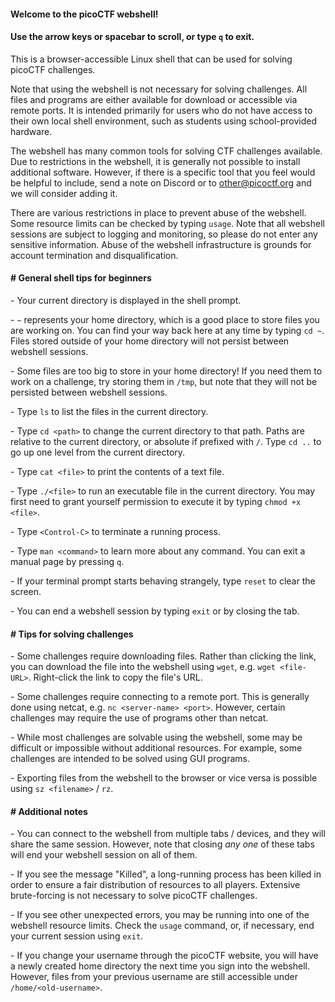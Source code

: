 
#### Welcome to the picoCTF webshell!

#### Use the arrow keys or spacebar to scroll, or type ```q``` to exit. 

This is a browser-accessible Linux shell that can be used for solving
picoCTF challenges.

Note that using the webshell is not necessary for solving challenges.
All files and programs are either available for download or accessible
via remote ports. It is intended primarily for users who do not
have access to their own local shell environment, such as students using
school-provided hardware.

The webshell has many common tools for solving CTF challenges available.
Due to restrictions in the webshell, it is generally not possible to
install additional software. However, if there is a specific tool that
you feel would be helpful to include, send a note on Discord or to
other@picoctf.org and we will consider adding it.

There are various restrictions in place to prevent abuse of the webshell.
Some resource limits can be checked by typing ```usage```. Note that all
webshell sessions are subject to logging and monitoring, so please do
not enter any sensitive information. Abuse of the webshell infrastructure
is grounds for account termination and disqualification.


#### \# General shell tips for beginners


\- Your current directory is displayed in the shell prompt.

\- ```~``` represents your home directory, which is a good place to store
  files you are working on. You can find your way back here at any time by
  typing ```cd ~```. Files stored outside of your home directory will not
  persist between webshell sessions.

\- Some files are too big to store in your home directory! If you need
  them to work on a challenge, try storing them in ```/tmp```, but note that 
  they will not be persisted between webshell sessions.

\- Type ```ls``` to list the files in the current directory.

\- Type ```cd <path>``` to change the current directory to that path. Paths are
  relative to the current directory, or absolute if prefixed with ```/```.
  Type ```cd ..``` to go up one level from the current directory.

\- Type ```cat <file>``` to print the contents of a text file.

\- Type ```./<file>``` to run an executable file in the current directory.
  You may first need to grant yourself permission to execute it by
  typing ```chmod +x <file>```.

\- Type ```<Control-C>``` to terminate a running process.

\- Type ```man <command>``` to learn more about any command. You can exit
  a manual page by pressing ```q```.

\- If your terminal prompt starts behaving strangely, type ```reset``` to
  clear the screen.

\- You can end a webshell session by typing ```exit``` or by closing the tab.


#### \# Tips for solving challenges


\- Some challenges require downloading files. Rather than clicking the
  link, you can download the file into the webshell using ```wget```, e.g.
  ```wget <file-URL>```. Right-click the link to copy the file's URL.

\- Some challenges require connecting to a remote port. This is generally
  done using netcat, e.g. ```nc <server-name> <port>```. However, certain
  challenges may require the use of programs other than netcat.

\- While most challenges are solvable using the webshell, some may be
  difficult or impossible without additional resources. For example,
  some challenges are intended to be solved using GUI programs.

\- Exporting files from the webshell to the browser or vice versa
  is possible using ```sz <filename>``` / ```rz```.


#### \# Additional notes


\- You can connect to the webshell from multiple tabs / devices, and they
  will share the same session. However, note that closing *any one*
  of these tabs will end your webshell session on all of them.

\- If you see the message "Killed", a long-running process has been killed
  in order to ensure a fair distribution of resources to all players.
  Extensive brute-forcing is not necessary to solve picoCTF challenges.

\- If you see other unexpected errors, you may be running into one of the
  webshell resource limits. Check the ```usage``` command, or, if necessary,
  end your current session using ```exit```.

\- If you change your username through the picoCTF website, you will
  have a newly created home directory the next time you sign into
  the webshell. However, files from your previous username are still
  accessible under ```/home/<old-username>```.

